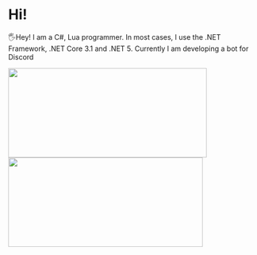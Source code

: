 # Hi!
🖐Hey! I am a C#, Lua programmer. In most cases, I use the .NET Framework, .NET Core 3.1 and .NET 5. Currently I am developing a bot for Discord
<div>
  <img height="180em" width="400em" src="https://github-readme-stats.vercel.app/api?username=kolya112&count_private=true&show_icons=true&theme=github_dark" />
  <img height="180em" width="392em" src="https://github-readme-stats.vercel.app/api/top-langs/?username=kolya112&langs_count=6&layout=compact&theme=github_dark" />
</div>
